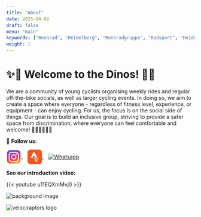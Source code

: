 ```yaml
---
title: "About"
date: 2025-04-02
draft: false
menu: "main"
keywords: ["Rennrad", "Heidelberg", "Rennradgruppe", "Radsport", "Heidelberg Radfahren", "RSV", "RTF", "bike", "cycling", "Routen"]
weight: 1
---
```


# ✨🦕 Welcome to the Dinos! 🦖✨

We are a community of young cyclists organising weekly rides and regular off-the-bike socials, as well as larger cycling events. In doing so, we aim to create a space where everyone - regardless of fitness level, experience, or equipment - can enjoy cycling. For us, the focus is on the social side of things.
Our goal is to build an inclusive group, striving to provide a safer space from discrimination, where everyone can feel comfortable and welcome! 🚴‍♀🚴‍♂🚴🚴‍

📸 **Follow us:** 

<p>
  <a href="https://www.instagram.com/velociraptorsheidelberg/" target="_blank">
    <img src="/images/icons/instagram.png" alt="Instagram" width="40" style="vertical-align: middle;"/>
  </a>
  <a href="https://www.strava.com/clubs/1194781" target="_blank" style="margin-left: 12px;">
    <img src="/images/icons/strava.png" alt="Strava" width="40" style="vertical-align: middle;"/>
  </a>
    <a href="https://chat.whatsapp.com/CcJK63CQQ4t40IJj1h1R6x" target="_blank" style="margin-left: 12px;">
    <img src="/images/icons/whatsapp.png" alt="Whatsapp" width="40" style="vertical-align: middle;"/>
  </a>
</p>

**See our introduction video:**

{{< youtube u11EQXmMvj0 >}}


![background image](/images/background.jpg)


![velociraptors logo](/images/velociraptors-logo.jpg)